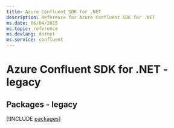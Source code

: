 ```yaml
---
title: Azure Confluent SDK for .NET
description: Reference for Azure Confluent SDK for .NET
ms.date: 06/04/2025
ms.topic: reference
ms.devlang: dotnet
ms.service: confluent
---
```

# Azure Confluent SDK for .NET - legacy
## Packages - legacy
[!INCLUDE [packages](confluent-index.md)]